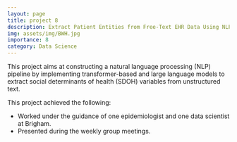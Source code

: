 ```yaml
---
layout: page
title: project 8
description: Extract Patient Entities from Free-Text EHR Data Using NLP Models
img: assets/img/BWH.jpg
importance: 8
category: Data Science
---
```


This project aims at constructing a natural language processing (NLP) pipeline by implementing transformer-based and large language models to extract social determinants of health (SDOH) variables from unstructured text.

This project achieved the following:
<ul>
<li> Worked under the guidance of one epidemiologist and one data scientist at Brigham. </li>
<li> Presented during the weekly group meetings. </li>
</ul>